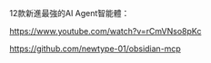 
12款新進最強的AI Agent智能體：

https://www.youtube.com/watch?v=rCmVNso8pKc

https://github.com/newtype-01/obsidian-mcp